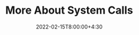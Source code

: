 ---
type: lecture
date: 2022-02-15T8:00:00+4:30
title: More About System Calls
tldr: "More About System Calls."
thumbnail: /static_files/presentations/fuzzing.jpeg
links:
    - url: /static_files/presentations/10_syscalls2.pdf
      name: slides
---